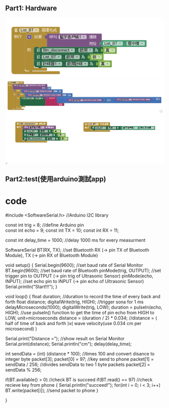 ## Part1: Hardware
![image](https://github.com/NKUSTMCU/MCU/blob/Ultrasonic/%E6%93%B7%E5%8F%961.PNG)
![image](https://github.com/NKUSTMCU/MCU/blob/Ultrasonic/%E6%93%B7%E5%8F%962.PNG)
![image](https://github.com/NKUSTMCU/MCU/blob/Ultrasonic/%E6%93%B7%E5%8F%963.PNG)

## Part2:test(使用arduino測試app)
# code
#include <SoftwareSerial.h> //Arduino I2C library  

const int trig =  8;  //define Arduino pin  
const int echo =  9;
const int TX   = 10;
const int RX   = 11;

const int delay_time = 1000; //delay 1000 ms for every measurment

SoftwareSerial BT(RX, TX); 
//set Bluetooth RX (-> pin TX of Bluetooth Module), TX (-> pin RX of Bluetooth Module)

void setup() {
  Serial.begin(9600); //set baud rate of Serial Monitor
  BT.begin(9600); //set baud rate of Bluetooth
  pinMode(trig, OUTPUT); //set trigger pin to OUTPUT (-> pin trig of Ultrasonic Sensor)
  pinMode(echo, INPUT); //set echo pin to INPUT (-> pin echo of Ultrasonic Sensor)
  Serial.println("Start!!!");
}

void loop() {
  float duration; //duration to record the time of every back and forth 
  float distance; 
  digitalWrite(trig, HIGH); //trigger sona for 1 ms
  delayMicroseconds(1000); 
  digitalWrite(trig, LOW);
  duration = pulseIn(echo, HIGH); 
  //use pulseIn() function to get the time of pin echo from HIGH to LOW, unit=microseconds
  distance = (duration / 2) * 0.034;
  //distance = ( half of time of back and forth )x( wave velocity(use 0.034 cm per microsecond) )
  
  Serial.print("Distance ="); //show result on Serial Monitor
  Serial.print(distance);
  Serial.println("cm");
  delay(delay_time);

  int sendData = (int) (distance * 100); //times 100 and convert disance to integer 
  byte packet[3]; 
  packet[0] = 97; //key send to phone
  packet[1] = sendData / 256; //divides sendData to two 1 byte packets
  packet[2] = sendData % 256;
  

  
  if(BT.available() > 0) //check BT is succeed
    if(BT.read() == 97) //check recieve key from phone
    {
      Serial.println("succeed!");
      for(int i = 0; i < 3; i++) 
        BT.write(packet[i]); //send packet to phone
    }


}
